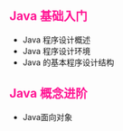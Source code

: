 <h2><font color="deepPink">Java 基础入门</font></h2>

- Java 程序设计概述
- Java 程序设计环境
- Java 的基本程序设计结构

<h2><font color="deepPink">Java 概念进阶</font></h2>

- Java面向对象
